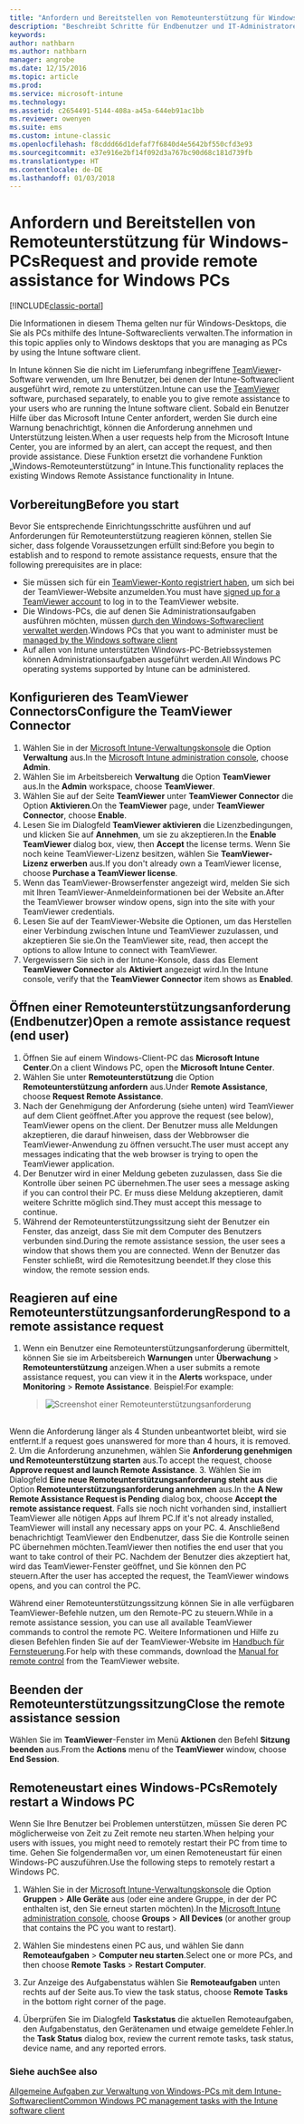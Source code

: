 ```yaml
---
title: "Anfordern und Bereitstellen von Remoteunterstützung für Windows-PCs"
description: "Beschreibt Schritte für Endbenutzer und IT-Administratoren zur Bereitstellung von Remoteunterstützung für Windows-Desktops, die als PCs verwaltet werden, und zum Remotestarten eines PCs."
keywords: 
author: nathbarn
ms.author: nathbarn
manager: angrobe
ms.date: 12/15/2016
ms.topic: article
ms.prod: 
ms.service: microsoft-intune
ms.technology: 
ms.assetid: c2654491-5144-408a-a45a-644eb91ac1bb
ms.reviewer: owenyen
ms.suite: ems
ms.custom: intune-classic
ms.openlocfilehash: f8cddd66d1defaf7f6840d4e5642bf550cfd3e93
ms.sourcegitcommit: e37e916e2bf14f092d3a767bc90d68c181d739fb
ms.translationtype: HT
ms.contentlocale: de-DE
ms.lasthandoff: 01/03/2018
---
```

# <a name="request-and-provide-remote-assistance-for-windows-pcs"></a><span data-ttu-id="22200-103">Anfordern und Bereitstellen von Remoteunterstützung für Windows-PCs</span><span class="sxs-lookup"><span data-stu-id="22200-103">Request and provide remote assistance for Windows PCs</span></span>

[!INCLUDE[classic-portal](../includes/classic-portal.md)]


<span data-ttu-id="22200-104">Die Informationen in diesem Thema gelten nur für Windows-Desktops, die Sie als PCs mithilfe des Intune-Softwareclients verwalten.</span><span class="sxs-lookup"><span data-stu-id="22200-104">The information in this topic applies only to Windows desktops that you are managing as PCs by using the Intune software client.</span></span>

<span data-ttu-id="22200-105">In Intune können Sie die nicht im Lieferumfang inbegriffene [TeamViewer](https://www.teamviewer.com)-Software verwenden, um Ihre Benutzer, bei denen der Intune-Softwareclient ausgeführt wird, remote zu unterstützen.</span><span class="sxs-lookup"><span data-stu-id="22200-105">Intune can use the [TeamViewer](https://www.teamviewer.com) software, purchased separately, to enable you to give remote assistance to your users who are running the Intune software client.</span></span> <span data-ttu-id="22200-106">Sobald ein Benutzer Hilfe über das Microsoft Intune Center anfordert, werden Sie durch eine Warnung benachrichtigt, können die Anforderung annehmen und Unterstützung leisten.</span><span class="sxs-lookup"><span data-stu-id="22200-106">When a user requests help from the Microsoft Intune Center, you are informed by an alert, can accept the request, and then provide assistance.</span></span> <span data-ttu-id="22200-107">Diese Funktion ersetzt die vorhandene Funktion „Windows-Remoteunterstützung“ in Intune.</span><span class="sxs-lookup"><span data-stu-id="22200-107">This functionality replaces the existing Windows Remote Assistance functionality in Intune.</span></span>


## <a name="before-you-start"></a><span data-ttu-id="22200-108">Vorbereitung</span><span class="sxs-lookup"><span data-stu-id="22200-108">Before you start</span></span>

<span data-ttu-id="22200-109">Bevor Sie entsprechende Einrichtungsschritte ausführen und auf Anforderungen für Remoteunterstützung reagieren können, stellen Sie sicher, dass folgende Voraussetzungen erfüllt sind:</span><span class="sxs-lookup"><span data-stu-id="22200-109">Before you begin to establish and to respond to remote assistance requests, ensure that the following prerequisites are in place:</span></span>

- <span data-ttu-id="22200-110">Sie müssen sich für ein [TeamViewer-Konto registriert haben](https://login.teamviewer.com/LogOn#register), um sich bei der TeamViewer-Website anzumelden.</span><span class="sxs-lookup"><span data-stu-id="22200-110">You must have [signed up for a TeamViewer account](https://login.teamviewer.com/LogOn#register) to log in to the TeamViewer website.</span></span>
- <span data-ttu-id="22200-111">Die Windows-PCs, die auf denen Sie Administrationsaufgaben ausführen möchten, müssen [durch den Windows-Softwareclient verwaltet werden](manage-windows-pcs-with-microsoft-intune.md).</span><span class="sxs-lookup"><span data-stu-id="22200-111">Windows PCs that you want to administer must be [managed by the Windows software client](manage-windows-pcs-with-microsoft-intune.md)</span></span>
- <span data-ttu-id="22200-112">Auf allen von Intune unterstützten Windows-PC-Betriebssystemen können Administrationsaufgaben ausgeführt werden.</span><span class="sxs-lookup"><span data-stu-id="22200-112">All Windows PC operating systems supported by Intune can be administered.</span></span>

## <a name="configure-the-teamviewer-connector"></a><span data-ttu-id="22200-113">Konfigurieren des TeamViewer Connectors</span><span class="sxs-lookup"><span data-stu-id="22200-113">Configure the TeamViewer Connector</span></span>

1. <span data-ttu-id="22200-114">Wählen Sie in der [Microsoft Intune-Verwaltungskonsole](https://manage.microsoft.com) die Option **Verwaltung** aus.</span><span class="sxs-lookup"><span data-stu-id="22200-114">In the [Microsoft Intune administration console](https://manage.microsoft.com), choose **Admin**.</span></span>
2. <span data-ttu-id="22200-115">Wählen Sie im Arbeitsbereich **Verwaltung** die Option **TeamViewer** aus.</span><span class="sxs-lookup"><span data-stu-id="22200-115">In the **Admin** workspace, choose **TeamViewer**.</span></span>
3. <span data-ttu-id="22200-116">Wählen Sie auf der Seite **TeamViewer** unter **TeamViewer Connector** die Option **Aktivieren**.</span><span class="sxs-lookup"><span data-stu-id="22200-116">On the **TeamViewer** page, under **TeamViewer Connector**, choose **Enable**.</span></span>
4. <span data-ttu-id="22200-117">Lesen Sie im Dialogfeld **TeamViewer aktivieren** die Lizenzbedingungen, und klicken Sie auf **Annehmen**, um sie zu akzeptieren.</span><span class="sxs-lookup"><span data-stu-id="22200-117">In the **Enable TeamViewer** dialog box, view, then **Accept** the license terms.</span></span> <span data-ttu-id="22200-118">Wenn Sie noch keine TeamViewer-Lizenz besitzen, wählen Sie **TeamViewer-Lizenz erwerben** aus.</span><span class="sxs-lookup"><span data-stu-id="22200-118">If you don't already own a TeamViewer license, choose **Purchase a TeamViewer license**.</span></span>
5. <span data-ttu-id="22200-119">Wenn das TeamViewer-Browserfenster angezeigt wird, melden Sie sich mit Ihren TeamViewer-Anmeldeinformationen bei der Website an.</span><span class="sxs-lookup"><span data-stu-id="22200-119">After the TeamViewer browser window opens, sign into the site with your TeamViewer credentials.</span></span>
6. <span data-ttu-id="22200-120">Lesen Sie auf der TeamViewer-Website die Optionen, um das Herstellen einer Verbindung zwischen Intune und TeamViewer zuzulassen, und akzeptieren Sie sie.</span><span class="sxs-lookup"><span data-stu-id="22200-120">On the TeamViewer site, read, then accept the options to allow Intune to connect with TeamViewer.</span></span>
7. <span data-ttu-id="22200-121">Vergewissern Sie sich in der Intune-Konsole, dass das Element **TeamViewer Connector** als **Aktiviert** angezeigt wird.</span><span class="sxs-lookup"><span data-stu-id="22200-121">In the Intune console, verify that the **TeamViewer Connector** item shows as **Enabled**.</span></span>


## <a name="open-a-remote-assistance-request-end-user"></a><span data-ttu-id="22200-122">Öffnen einer Remoteunterstützungsanforderung (Endbenutzer)</span><span class="sxs-lookup"><span data-stu-id="22200-122">Open a remote assistance request (end user)</span></span>

1. <span data-ttu-id="22200-123">Öffnen Sie auf einem Windows-Client-PC das **Microsoft Intune Center**.</span><span class="sxs-lookup"><span data-stu-id="22200-123">On a client Windows PC, open the **Microsoft Intune Center**.</span></span>
2. <span data-ttu-id="22200-124">Wählen Sie unter **Remoteunterstützung** die Option **Remoteunterstützung anfordern** aus.</span><span class="sxs-lookup"><span data-stu-id="22200-124">Under **Remote Assistance**, choose **Request Remote Assistance**.</span></span>
3. <span data-ttu-id="22200-125">Nach der Genehmigung der Anforderung (siehe unten) wird TeamViewer auf dem Client geöffnet.</span><span class="sxs-lookup"><span data-stu-id="22200-125">After you approve the request (see below), TeamViewer opens on the client.</span></span> <span data-ttu-id="22200-126">Der Benutzer muss alle Meldungen akzeptieren, die darauf hinweisen, dass der Webbrowser die TeamViewer-Anwendung zu öffnen versucht.</span><span class="sxs-lookup"><span data-stu-id="22200-126">The user must accept any messages indicating that the web browser is trying to open the TeamViewer application.</span></span>
4. <span data-ttu-id="22200-127">Der Benutzer wird in einer Meldung gebeten zuzulassen, dass Sie die Kontrolle über seinen PC übernehmen.</span><span class="sxs-lookup"><span data-stu-id="22200-127">The user sees a message asking if you can control their PC.</span></span> <span data-ttu-id="22200-128">Er muss diese Meldung akzeptieren, damit weitere Schritte möglich sind.</span><span class="sxs-lookup"><span data-stu-id="22200-128">They must accept this message to continue.</span></span>
5. <span data-ttu-id="22200-129">Während der Remoteunterstützungssitzung sieht der Benutzer ein Fenster, das anzeigt, dass Sie mit dem Computer des Benutzers verbunden sind.</span><span class="sxs-lookup"><span data-stu-id="22200-129">During the remote assistance session, the user sees a window that shows them you are connected.</span></span> <span data-ttu-id="22200-130">Wenn der Benutzer das Fenster schließt, wird die Remotesitzung beendet.</span><span class="sxs-lookup"><span data-stu-id="22200-130">If they close this window, the remote session ends.</span></span>

## <a name="respond-to-a-remote-assistance-request"></a><span data-ttu-id="22200-131">Reagieren auf eine Remoteunterstützungsanforderung</span><span class="sxs-lookup"><span data-stu-id="22200-131">Respond to a remote assistance request</span></span>

1. <span data-ttu-id="22200-132">Wenn ein Benutzer eine Remoteunterstützungsanforderung übermittelt, können Sie sie im Arbeitsbereich **Warnungen** unter **Überwachung** > **Remoteunterstützung** anzeigen.</span><span class="sxs-lookup"><span data-stu-id="22200-132">When a user submits a remote assistance request, you can view it in the **Alerts** workspace, under **Monitoring** > **Remote Assistance**.</span></span> <span data-ttu-id="22200-133">Beispiel:</span><span class="sxs-lookup"><span data-stu-id="22200-133">For example:</span></span>
   > ![Screenshot einer Remoteunterstützungsanforderung](./media/team-viewer.png)

<br><span data-ttu-id="22200-135">Wenn die Anforderung länger als 4 Stunden unbeantwortet bleibt, wird sie entfernt.</span><span class="sxs-lookup"><span data-stu-id="22200-135">If a request goes unanswered for more than 4 hours, it is removed.</span></span>
2. <span data-ttu-id="22200-136">Um die Anforderung anzunehmen, wählen Sie **Anforderung genehmigen und Remoteunterstützung starten** aus.</span><span class="sxs-lookup"><span data-stu-id="22200-136">To accept the request, choose **Approve request and launch Remote Assistance**.</span></span>
3. <span data-ttu-id="22200-137">Wählen Sie im Dialogfeld **Eine neue Remoteunterstützungsanforderung steht aus** die Option **Remoteunterstützungsanforderung annehmen** aus.</span><span class="sxs-lookup"><span data-stu-id="22200-137">In the **A New Remote Assistance Request is Pending** dialog box, choose **Accept the remote assistance request**.</span></span> <span data-ttu-id="22200-138">Falls sie noch nicht vorhanden sind, installiert TeamViewer alle nötigen Apps auf Ihrem PC.</span><span class="sxs-lookup"><span data-stu-id="22200-138">If it's not already installed, TeamViewer will install any necessary apps on your PC.</span></span>
4. <span data-ttu-id="22200-139">Anschließend benachrichtigt TeamViewer den Endbenutzer, dass Sie die Kontrolle seinen PC übernehmen möchten.</span><span class="sxs-lookup"><span data-stu-id="22200-139">TeamViewer then notifies the end user that you want to take control of their PC.</span></span> <span data-ttu-id="22200-140">Nachdem der Benutzer dies akzeptiert hat, wird das TeamViewer-Fenster geöffnet, und Sie können den PC steuern.</span><span class="sxs-lookup"><span data-stu-id="22200-140">After the user has accepted the request, the TeamViewer windows opens, and you can control the PC.</span></span>

<span data-ttu-id="22200-141">Während einer Remoteunterstützungssitzung können Sie in alle verfügbaren TeamViewer-Befehle nutzen, um den Remote-PC zu steuern.</span><span class="sxs-lookup"><span data-stu-id="22200-141">While in a remote assistance session, you can use all available TeamViewer commands to control the remote PC.</span></span> <span data-ttu-id="22200-142">Weitere Informationen und Hilfe zu diesen Befehlen finden Sie auf der TeamViewer-Website im [Handbuch für Fernsteuerung](http://www.teamviewer.com/en/support/documents/).</span><span class="sxs-lookup"><span data-stu-id="22200-142">For help with these commands, download the [Manual for remote control](http://www.teamviewer.com/en/support/documents/) from the TeamViewer website.</span></span>

## <a name="close-the-remote-assistance-session"></a><span data-ttu-id="22200-143">Beenden der Remoteunterstützungssitzung</span><span class="sxs-lookup"><span data-stu-id="22200-143">Close the remote assistance session</span></span>

<span data-ttu-id="22200-144">Wählen Sie im **TeamViewer**-Fenster im Menü **Aktionen** den Befehl **Sitzung beenden** aus.</span><span class="sxs-lookup"><span data-stu-id="22200-144">From the **Actions** menu of the **TeamViewer** window, choose **End Session**.</span></span>

## <a name="remotely-restart-a-windows-pc"></a><span data-ttu-id="22200-145">Remoteneustart eines Windows-PCs</span><span class="sxs-lookup"><span data-stu-id="22200-145">Remotely restart a Windows PC</span></span>
<span data-ttu-id="22200-146">Wenn Sie Ihre Benutzer bei Problemen unterstützen, müssen Sie deren PC möglicherweise von Zeit zu Zeit remote neu starten.</span><span class="sxs-lookup"><span data-stu-id="22200-146">When helping your users with issues, you might need to remotely restart their PC from time to time.</span></span> <span data-ttu-id="22200-147">Gehen Sie folgendermaßen vor, um einen Remoteneustart für einen Windows-PC auszuführen.</span><span class="sxs-lookup"><span data-stu-id="22200-147">Use the following steps to remotely restart a Windows PC.</span></span>

1.  <span data-ttu-id="22200-148">Wählen Sie in der [Microsoft Intune-Verwaltungskonsole](https://manage.microsoft.com/) die Option **Gruppen** &gt; **Alle Geräte** aus (oder eine andere Gruppe, in der der PC enthalten ist, den Sie erneut starten möchten).</span><span class="sxs-lookup"><span data-stu-id="22200-148">In the [Microsoft Intune administration console](https://manage.microsoft.com/), choose **Groups** &gt; **All Devices** (or another group that contains the PC you want to restart).</span></span>

2.  <span data-ttu-id="22200-149">Wählen Sie mindestens einen PC aus, und wählen Sie dann **Remoteaufgaben** &gt; **Computer neu starten**.</span><span class="sxs-lookup"><span data-stu-id="22200-149">Select one or more PCs, and then choose **Remote Tasks** &gt; **Restart Computer**.</span></span>

3.  <span data-ttu-id="22200-150">Zur Anzeige des Aufgabenstatus wählen Sie **Remoteaufgaben** unten rechts auf der Seite aus.</span><span class="sxs-lookup"><span data-stu-id="22200-150">To view the task status, choose **Remote Tasks** in the bottom right corner of the page.</span></span>

4.  <span data-ttu-id="22200-151">Überprüfen Sie im Dialogfeld **Taskstatus** die aktuellen Remoteaufgaben, den Aufgabenstatus, den Gerätenamen und etwaige gemeldete Fehler.</span><span class="sxs-lookup"><span data-stu-id="22200-151">In the **Task Status** dialog box, review the current remote tasks, task status, device name, and any reported errors.</span></span>

### <a name="see-also"></a><span data-ttu-id="22200-152">Siehe auch</span><span class="sxs-lookup"><span data-stu-id="22200-152">See also</span></span>

[<span data-ttu-id="22200-153">Allgemeine Aufgaben zur Verwaltung von Windows-PCs mit dem Intune-Softwareclient</span><span class="sxs-lookup"><span data-stu-id="22200-153">Common Windows PC management tasks with the Intune software client</span></span>](common-windows-pc-management-tasks-with-the-microsoft-intune-computer-client.md)